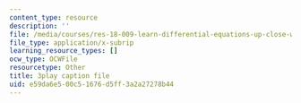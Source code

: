 ```yaml
---
content_type: resource
description: ''
file: /media/courses/res-18-009-learn-differential-equations-up-close-with-gilbert-strang-and-cleve-moler-fall-2015/e59da6e500c51676d5ff3a2a27278b44_0f15AVSQ770.srt
file_type: application/x-subrip
learning_resource_types: []
ocw_type: OCWFile
resourcetype: Other
title: 3play caption file
uid: e59da6e5-00c5-1676-d5ff-3a2a27278b44
---
```

